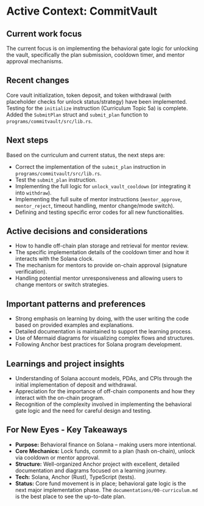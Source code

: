 # Active Context: CommitVault

## Current work focus

The current focus is on implementing the behavioral gate logic for unlocking the
vault, specifically the plan submission, cooldown timer, and mentor approval
mechanisms.

## Recent changes

Core vault initialization, token deposit, and token withdrawal (with placeholder
checks for unlock status/strategy) have been implemented. Testing for the
`initialize` instruction (Curriculum Topic 5a) is complete. Added the
`SubmitPlan` struct and `submit_plan` function to
`programs/commitvault/src/lib.rs`.

## Next steps

Based on the curriculum and current status, the next steps are:

- Correct the implementation of the `submit_plan` instruction in
  `programs/commitvault/src/lib.rs`.
- Test the `submit_plan` instruction.
- Implementing the full logic for `unlock_vault_cooldown` (or integrating it
  into `withdraw`).
- Implementing the full suite of mentor instructions (`mentor_approve`,
  `mentor_reject`, timeout handling, mentor change/mode switch).
- Defining and testing specific error codes for all new functionalities.

## Active decisions and considerations

- How to handle off-chain plan storage and retrieval for mentor review.
- The specific implementation details of the cooldown timer and how it interacts
  with the Solana clock.
- The mechanism for mentors to provide on-chain approval (signature
  verification).
- Handling potential mentor unresponsiveness and allowing users to change
  mentors or switch strategies.

## Important patterns and preferences

- Strong emphasis on learning by doing, with the user writing the code based on
  provided examples and explanations.
- Detailed documentation is maintained to support the learning process.
- Use of Mermaid diagrams for visualizing complex flows and structures.
- Following Anchor best practices for Solana program development.

## Learnings and project insights

- Understanding of Solana account models, PDAs, and CPIs through the initial
  implementation of deposit and withdrawal.
- Appreciation for the importance of off-chain components and how they interact
  with the on-chain program.
- Recognition of the complexity involved in implementing the behavioral gate
  logic and the need for careful design and testing.

## For New Eyes - Key Takeaways

- **Purpose:** Behavioral finance on Solana – making users more intentional.
- **Core Mechanics:** Lock funds, commit to a plan (hash on-chain), unlock via
  cooldown or mentor approval.
- **Structure:** Well-organized Anchor project with excellent, detailed
  documentation and diagrams focused on a learning journey.
- **Tech:** Solana, Anchor (Rust), TypeScript (tests).
- **Status:** Core fund movement is in place; behavioral gate logic is the next
  major implementation phase. The `documentations/00-curriculum.md` is the best
  place to see the up-to-date plan.

